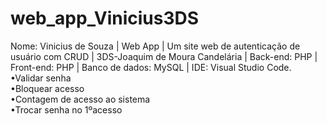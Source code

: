 # web_app_Vinicius3DS
Nome: Vinicius de Souza | Web App | Um site web de autenticação de usuário com CRUD | 3DS-Joaquim de Moura Candelária | Back-end: PHP | Front-end: PHP | Banco de dados: MySQL | IDE: Visual Studio Code.
\
•Validar senha\
•Bloquear acesso\
•Contagem de acesso ao sistema\
•Trocar senha no 1ºacesso
